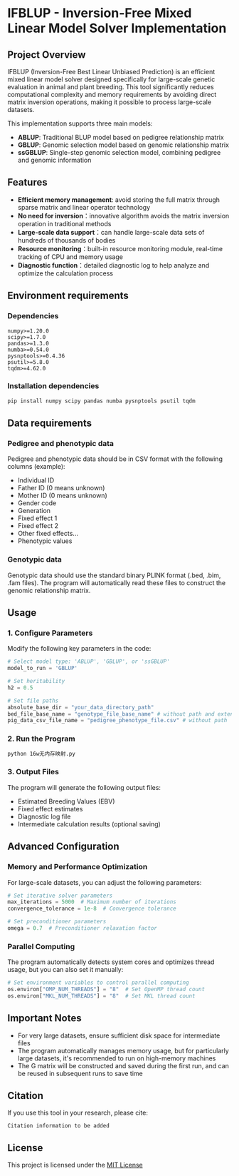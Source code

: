 # IFBLUP - Inversion-Free Mixed Linear Model Solver Implementation

## Project Overview

IFBLUP (Inversion-Free Best Linear Unbiased Prediction) is an efficient mixed linear model solver designed specifically for large-scale genetic evaluation in animal and plant breeding. This tool significantly reduces computational complexity and memory requirements by avoiding direct matrix inversion operations, making it possible to process large-scale datasets.

This implementation supports three main models:
- **ABLUP**: Traditional BLUP model based on pedigree relationship matrix
- **GBLUP**: Genomic selection model based on genomic relationship matrix
- **ssGBLUP**: Single-step genomic selection model, combining pedigree and genomic information

## Features

- **Efficient memory management**: avoid storing the full matrix through sparse matrix and linear operator technology
- **No need for inversion**：innovative algorithm avoids the matrix inversion operation in traditional methods
- **Large-scale data support**：can handle large-scale data sets of hundreds of thousands of bodies
- **Resource monitoring**：built-in resource monitoring module, real-time tracking of CPU and memory usage
- **Diagnostic function**：detailed diagnostic log to help analyze and optimize the calculation process

## Environment requirements

### Dependencies

```
numpy>=1.20.0
scipy>=1.7.0
pandas>=1.3.0
numba>=0.54.0
pysnptools>=0.4.36
psutil>=5.8.0
tqdm>=4.62.0
```

### Installation dependencies

```bash
pip install numpy scipy pandas numba pysnptools psutil tqdm
```

## Data requirements

### Pedigree and phenotypic data

Pedigree and phenotypic data should be in CSV format with the following columns (example):
- Individual ID
- Father ID (0 means unknown)
- Mother ID (0 means unknown)
- Gender code
- Generation
- Fixed effect 1
- Fixed effect 2
- Other fixed effects...
- Phenotypic values

### Genotypic data

Genotypic data should use the standard binary PLINK format (.bed, .bim, .fam files). The program will automatically read these files to construct the genomic relationship matrix.

## Usage

### 1. Configure Parameters

Modify the following key parameters in the code:

```python
# Select model type: 'ABLUP', 'GBLUP', or 'ssGBLUP'
model_to_run = 'GBLUP'

# Set heritability
h2 = 0.5

# Set file paths
absolute_base_dir = "your_data_directory_path"
bed_file_base_name = "genotype_file_base_name" # without path and extension
pig_data_csv_file_name = "pedigree_phenotype_file.csv" # without path
```

### 2. Run the Program

```bash
python 16w无内存映射.py
```

### 3. Output Files

The program will generate the following output files:
- Estimated Breeding Values (EBV)
- Fixed effect estimates
- Diagnostic log file
- Intermediate calculation results (optional saving)

## Advanced Configuration

### Memory and Performance Optimization

For large-scale datasets, you can adjust the following parameters:

```python
# Set iterative solver parameters
max_iterations = 5000  # Maximum number of iterations
convergence_tolerance = 1e-8  # Convergence tolerance

# Set preconditioner parameters
omega = 0.7  # Preconditioner relaxation factor
```

### Parallel Computing

The program automatically detects system cores and optimizes thread usage, but you can also set it manually:

```python
# Set environment variables to control parallel computing
os.environ["OMP_NUM_THREADS"] = "8"  # Set OpenMP thread count
os.environ["MKL_NUM_THREADS"] = "8"  # Set MKL thread count
```

## Important Notes

- For very large datasets, ensure sufficient disk space for intermediate files
- The program automatically manages memory usage, but for particularly large datasets, it's recommended to run on high-memory machines
- The G matrix will be constructed and saved during the first run, and can be reused in subsequent runs to save time

## Citation

If you use this tool in your research, please cite:

```
Citation information to be added
```

## License

This project is licensed under the [MIT License](LICENSE)
